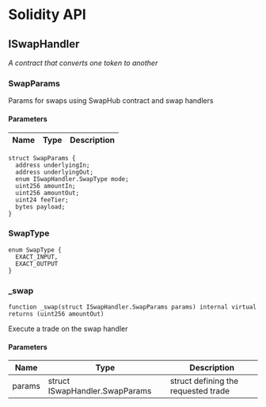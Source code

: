 # Solidity API

## ISwapHandler

_A contract that converts one token to another_

### SwapParams

Params for swaps using SwapHub contract and swap handlers

#### Parameters

| Name | Type | Description |
| ---- | ---- | ----------- |

```solidity
struct SwapParams {
  address underlyingIn;
  address underlyingOut;
  enum ISwapHandler.SwapType mode;
  uint256 amountIn;
  uint256 amountOut;
  uint24 feeTier;
  bytes payload;
}
```

### SwapType

```solidity
enum SwapType {
  EXACT_INPUT,
  EXACT_OUTPUT
}
```

### _swap

```solidity
function _swap(struct ISwapHandler.SwapParams params) internal virtual returns (uint256 amountOut)
```

Execute a trade on the swap handler

#### Parameters

| Name | Type | Description |
| ---- | ---- | ----------- |
| params | struct ISwapHandler.SwapParams | struct defining the requested trade |

